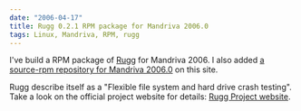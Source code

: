 ```yaml
---
date: "2006-04-17"
title: Rugg 0.2.1 RPM package for Mandriva 2006.0
tags: Linux, Mandriva, RPM, rugg
---
```


I've build a RPM package of [Rugg](https://rugg.sourceforge.net) for Mandriva 2006. I also added [a source-rpm repository for Mandriva 2006.0](https://github.com/kdeldycke/mandriva-specs) on this site.

Rugg describe itself as a "Flexible file system and hard drive crash testing". Take a look on the official project website for details: [Rugg Project website](https://rugg.sourceforge.net).

